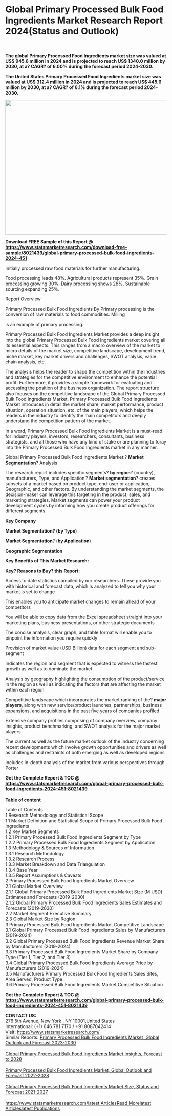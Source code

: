 <h1>Global Primary Processed Bulk Food Ingredients Market Research Report 2024(Status and Outlook)</h1><br/><p><strong>The global Primary Processed Food Ingredients market size was valued at US$ 945.6 million in 2024 and is projected to reach US$ 1340.0 million by 2030, at a? <strong>CAGR</strong>? of 6.00% during the forecast period 2024-2030.</strong></p><p><strong>The United States Primary Processed Food Ingredients market size was valued at US$ 312.4 million in 2024 and is projected to reach US$ 445.6 million by 2030, at a? <strong>CAGR</strong>? of 6.1% during the forecast period 2024-2030.</strong></p><p><strong><img alt="" src="https://www.24marketreports.com/assets/report-images/PrimaryProcessedBulkFood.png" style="height:418px; width:731px"></strong></p><p><strong>Download FREE Sample of this Report @ <a href="https://www.statsmarketresearch.com/download-free-sample/8021439/global-primary-processed-bulk-food-ingredients-2024-451">https://www.statsmarketresearch.com/download-free-sample/8021439/global-primary-processed-bulk-food-ingredients-2024-451</a></strong></p><p>Initially processed raw food materials for further manufacturing.</p><p>Food processing leads 48%. Agricultural products represent 35%. Grain processing growing 30%. Dairy processing shows 28%. Sustainable sourcing expanding 25%.</p><p>Report Overview</p><p>Primary Processed Bulk Food Ingredients By Primary processing is the conversion of raw materials to food commodities. Milling</p><p>is an example of primary processing.</p><p>Primary Processed Bulk Food Ingredients Market provides a deep insight into the global Primary Processed Bulk Food Ingredients market covering all its essential aspects. This ranges from a macro overview of the market to micro details of the market size, competitive landscape, development trend, niche market, key market drivers and challenges, SWOT analysis, value chain analysis, etc.</p><p>The analysis helps the reader to shape the competition within the industries and strategies for the competitive environment to enhance the potential profit. Furthermore, it provides a simple framework for evaluating and accessing the position of the business organization. The report structure also focuses on the competitive landscape of the Global Primary Processed Bulk Food Ingredients Market, Primary Processed Bulk Food Ingredients Market introduces in detail the market share, market performance, product situation, operation situation, etc. of the main players, which helps the readers in the industry to identify the main competitors and deeply understand the competition pattern of the market.</p><p>In a word, Primary Processed Bulk Food Ingredients Market is a must-read for industry players, investors, researchers, consultants, business strategists, and all those who have any kind of stake or are planning to foray into the Primary Processed Bulk Food Ingredients market in any manner.</p><p>Global Primary Processed Bulk Food Ingredients Market:? <strong>Market Segmentation</strong>? Analysis</p><p>The research report includes specific segments? <strong>by region</strong>? (country), manufacturers, Type, and Application.? <strong>Market segmentation</strong>? creates subsets of a market based on product type, end-user or application, Geographic, and other factors. By understanding the market segments, the decision-maker can leverage this targeting in the product, sales, and marketing strategies. Market segments can power your product development cycles by informing how you create product offerings for different segments.</p><p><strong>Key Company</strong></p><p><strong>Market Segmentation? (by Type)</strong></p><p><strong>Market Segmentation</strong>? (<strong><strong>by Application</strong></strong>)</p><p><strong>Geographic Segmentation</strong></p><p><strong>Key Benefits of This Market Research:</strong></p><p><strong>Key? <strong>Reasons to Buy</strong>? this Report:</strong></p><p>Access to date statistics compiled by our researchers. These provide you with historical and forecast data, which is analyzed to tell you why your market is set to change</p><p>This enables you to anticipate market changes to remain ahead of your competitors</p><p>You will be able to copy data from the Excel spreadsheet straight into your marketing plans, business presentations, or other strategic documents</p><p>The concise analysis, clear graph, and table format will enable you to pinpoint the information you require quickly</p><p>Provision of market value (USD Billion) data for each segment and sub-segment</p><p>Indicates the region and segment that is expected to witness the fastest growth as well as to dominate the market</p><p>Analysis by geography highlighting the consumption of the product/service in the region as well as indicating the factors that are affecting the market within each region</p><p>Competitive landscape which incorporates the market ranking of the? <strong><strong>major players</strong></strong>, along with new service/product launches, partnerships, business expansions, and acquisitions in the past five years of companies profiled</p><p>Extensive company profiles comprising of company overview, company insights, product benchmarking, and SWOT analysis for the major market players</p><p>The current as well as the future market outlook of the industry concerning recent developments which involve growth opportunities and drivers as well as challenges and restraints of both emerging as well as developed regions</p><p>Includes in-depth analysis of the market from various perspectives through Porter</p><div><b>Get the Complete Report & TOC @ <a href="https://www.statsmarketresearch.com/global-primary-processed-bulk-food-ingredients-2024-451-8021439">https://www.statsmarketresearch.com/global-primary-processed-bulk-food-ingredients-2024-451-8021439</a></b></div><br><b>Table of content</b><p>Table of Contents<br /> 1 Research Methodology and Statistical Scope<br /> 1.1 Market Definition and Statistical Scope of Primary Processed Bulk Food Ingredients<br /> 1.2 Key Market Segments<br /> 1.2.1 Primary Processed Bulk Food Ingredients Segment by Type<br /> 1.2.2 Primary Processed Bulk Food Ingredients Segment by Application<br /> 1.3 Methodology & Sources of Information<br /> 1.3.1 Research Methodology<br /> 1.3.2 Research Process<br /> 1.3.3 Market Breakdown and Data Triangulation<br /> 1.3.4 Base Year<br /> 1.3.5 Report Assumptions & Caveats<br /> 2 Primary Processed Bulk Food Ingredients Market Overview<br /> 2.1 Global Market Overview<br /> 2.1.1 Global Primary Processed Bulk Food Ingredients Market Size (M USD) Estimates and Forecasts (2019-2030)<br /> 2.1.2 Global Primary Processed Bulk Food Ingredients Sales Estimates and Forecasts (2019-2030)<br /> 2.2 Market Segment Executive Summary<br /> 2.3 Global Market Size by Region<br /> 3 Primary Processed Bulk Food Ingredients Market Competitive Landscape<br /> 3.1 Global Primary Processed Bulk Food Ingredients Sales by Manufacturers (2019-2024)<br /> 3.2 Global Primary Processed Bulk Food Ingredients Revenue Market Share by Manufacturers (2019-2024)<br /> 3.3 Primary Processed Bulk Food Ingredients Market Share by Company Type (Tier 1, Tier 2, and Tier 3)<br /> 3.4 Global Primary Processed Bulk Food Ingredients Average Price by Manufacturers (2019-2024)<br /> 3.5 Manufacturers Primary Processed Bulk Food Ingredients Sales Sites, Area Served, Product Type<br /> 3.6 Primary Processed Bulk Food Ingredients Market Competitive Situation <br><div><b>Get the Complete Report & TOC @ <a href="https://www.statsmarketresearch.com/global-primary-processed-bulk-food-ingredients-2024-451-8021439">https://www.statsmarketresearch.com/global-primary-processed-bulk-food-ingredients-2024-451-8021439</a></b></div></p> <b>CONTACT US:</b><br>276 5th Avenue, New York , NY 10001,United States<br>International: (+1) 646 781 7170 / +91 8087042414<br>Visit: <a href="https://www.statsmarketresearch.com/">https://www.statsmarketresearch.com/</a><br>Similar Reports: <a href="https://www.statsmarketresearch.com/global-primary-processed-bulk-food-ingredients-2024-451-8021439">Primary Processed Bulk Food Ingredients Market, Global Outlook and Forecast 2023-2030</a><br/><br/><a href="https://www.statsmarketresearch.com/global-primary-processed-bulk-food-ingredients-2024-451-8021439">Global Primary Processed Bulk Food Ingredients Market Insights, Forecast to 2028</a><br/><br/><a href="https://www.statsmarketresearch.com/global-primary-processed-bulk-food-ingredients-2024-451-8021439">Primary Processed Bulk Food Ingredients Market, Global Outlook and Forecast 2022-2028</a><br/><br/><a href="https://www.statsmarketresearch.com/global-primary-processed-bulk-food-ingredients-2024-451-8021439">Global Primary Processed Bulk Food Ingredients Market Size, Status and Forecast 2021-2027</a><br/><br/><a href="https://gyeongbokgung.com">https://www.statsmarketresearch.com/</a><a href="https://hallyeomaritime.com">latest Articles</a><a href="https://jingwansa.com">Read More</a><a href=https://nguoiviet.jp/">latest Articles</a><a href="https://www.intelmarketresearch.com/">latest Publications</a>
